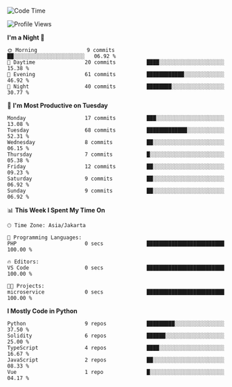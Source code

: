 <!--START_SECTION:waka-->
![Code Time](http://img.shields.io/badge/Code%20Time-1%2C488%20hrs%2028%20mins-blue)

![Profile Views](http://img.shields.io/badge/Profile%20Views-8-blue)

**I'm a Night 🦉** 

```text
🌞 Morning                9 commits           ██░░░░░░░░░░░░░░░░░░░░░░░   06.92 % 
🌆 Daytime                20 commits          ████░░░░░░░░░░░░░░░░░░░░░   15.38 % 
🌃 Evening                61 commits          ████████████░░░░░░░░░░░░░   46.92 % 
🌙 Night                  40 commits          ████████░░░░░░░░░░░░░░░░░   30.77 % 
```
📅 **I'm Most Productive on Tuesday** 

```text
Monday                   17 commits          ███░░░░░░░░░░░░░░░░░░░░░░   13.08 % 
Tuesday                  68 commits          █████████████░░░░░░░░░░░░   52.31 % 
Wednesday                8 commits           ██░░░░░░░░░░░░░░░░░░░░░░░   06.15 % 
Thursday                 7 commits           █░░░░░░░░░░░░░░░░░░░░░░░░   05.38 % 
Friday                   12 commits          ██░░░░░░░░░░░░░░░░░░░░░░░   09.23 % 
Saturday                 9 commits           ██░░░░░░░░░░░░░░░░░░░░░░░   06.92 % 
Sunday                   9 commits           ██░░░░░░░░░░░░░░░░░░░░░░░   06.92 % 
```


📊 **This Week I Spent My Time On** 

```text
🕑︎ Time Zone: Asia/Jakarta

💬 Programming Languages: 
PHP                      0 secs              █████████████████████████   100.00 % 

🔥 Editors: 
VS Code                  0 secs              █████████████████████████   100.00 % 

🐱‍💻 Projects: 
microservice             0 secs              █████████████████████████   100.00 % 
```

**I Mostly Code in Python** 

```text
Python                   9 repos             █████████░░░░░░░░░░░░░░░░   37.50 % 
Solidity                 6 repos             ██████░░░░░░░░░░░░░░░░░░░   25.00 % 
TypeScript               4 repos             ████░░░░░░░░░░░░░░░░░░░░░   16.67 % 
JavaScript               2 repos             ██░░░░░░░░░░░░░░░░░░░░░░░   08.33 % 
Vue                      1 repo              █░░░░░░░░░░░░░░░░░░░░░░░░   04.17 % 
```




<!--END_SECTION:waka-->
